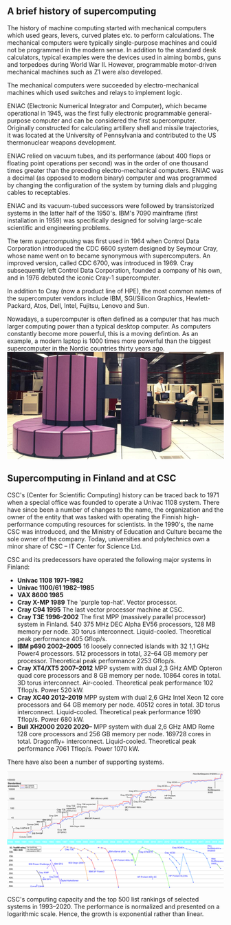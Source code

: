 ## A brief history of supercomputing

The history of machine computing started with mechanical computers which used gears, levers, curved plates etc. to perform calculations. The mechanical computers were typically single-purpose machines and could not be programmed in the modern sense. In addition to the standard desk calculators, typical examples were the devices used in aiming bombs, guns and torpedoes during World War II. However, programmable motor-driven mechanical machines such as Z1 were also developed.

The mechanical computers were succeeded by electro-mechanical machines which used switches and relays to implement logic.

ENIAC (Electronic Numerical Integrator and Computer), which became operational in 1945, was the first fully electronic programmable general-purpose computer and can
be considered the first supercomputer. Originally constructed for calculating artillery shell and missile trajectories, it was located at the University of Pennsylvania and contributed to the US thermonuclear weapons development.

ENIAC relied on vacuum tubes, and its performance (about 400 flops or floating point operations per second) was in the order of one thousand times greater than the preceding electro-mechanical computers. ENIAC was a decimal (as opposed to modern binary) computer and was programmed by changing the configuration of the system by turning dials and plugging cables to receptables.

ENIAC and its vacuum-tubed successors were followed by transistorized systems in the latter half of the 1950's. IBM's 7090 mainframe (first installation in 1959) was specifically designed for solving large-scale scientific and engineering problems.

The term *supercomputing* was first used in 1964 when Control Data Corporation introduced the CDC 6600 system designed by Seymour Cray, whose name went on to became synonymous with supercomputers. An improved version, called CDC 6700, was introduced in 1969. Cray subsequently left Control Data Corporation, founded a company of his own, and in 1976 debuted the iconic Cray-1 supercomputer.

In addition to Cray (now a product line of HPE), the most common names of the supercomputer vendors include IBM, SGI/Silicon Graphics, Hewlett-Packard, Atos, Dell, Intel, Fujitsu, Lenovo and Sun.

Nowadays, a supercomputer is often defined as a computer that has much larger
computing power than a typical desktop computer. As computers constantly become more powerful, this is a moving defintion. As an example, a
modern laptop is 1000 times more powerful than the biggest
supercomputer in the Nordic countries thirty years ago. ![Cray X-MP Supercomputer](images/Cray-X-MP.jpg)

## Supercomputing in Finland and at CSC

CSC's (Center for Scientific Computing) history can be traced back to 1971 when a special office was founded to operate a Univac 1108 system. There have since been a number of changes to the name, the organization and the owner of the entity that was tasked with operating the Finnish high-performance computing resources for scientists. In the 1990's, the name CSC was introduced, and the Ministry of Education and Culture became the sole owner of the company. Today, universities and polytechnics own a minor share of CSC – IT Center for Science Ltd.

CSC and its predecessors have operated the following major systems in Finland:

- **Univac 1108 1971–1982**
- **Univac 1100/61 1982–1985**
- **VAX 8600 1985**
- **Cray X-MP 1989**
The 'purple top-hat'. Vector processor.
- **Cray C94 1995**
The last vector processor machine at CSC.
- **Cray T3E 1996–2002**
The first MPP (massively parallel processor) system in Finland. 540 375 MHz DEC Alpha EV56 processors, 128 MB memory per node. 3D torus interconnect. Liquid-cooled. Theoretical peak performance 405 Gflop/s.
- **IBM p690 2002–2005**
16 loosely connected islands with 32 1,1 GHz Power4 processors. 512 processors in total, 32–64 GB memory per processor. Theoretical peak performance 2253 Gflop/s.
- **Cray XT4/XT5 2007–2012**
MPP system with dual 2,3 GHz AMD Opteron quad core processors and 8 GB memory per node. 10864 cores in total. 3D torus interconnect. Air-cooled. Theoretical peak performance 102 Tflop/s. Power 520 kW.
- **Cray XC40 2012–2019**
MPP system with dual 2,6 GHz Intel Xeon 12 core processors and 64 GB memory per node. 40512 cores in total. 3D torus interconnect. Liquid-cooled. Theoretical peak performance 1690 Tflop/s. Power 680 kW.
- **Bull XH2000 2020 2020–**
MPP system with dual 2,6 GHz AMD Rome 128 core processors and 256 GB memory per node. 169728 cores in total. Dragonfly+ interconnect. Liquid-cooled. Theoretical peak performance 7061 Tflop/s. Power 1070 kW.
    
 There have also been a number of supporting systems.
 
 ![](images/CSC_Capacity_21b.jpg)
 
CSC's computing capacity and the top 500 list rankings of selected systems in 1993–2020. The performance is normalized and presented on a logarithmic scale. Hence, the growth is exponential rather than linear.
